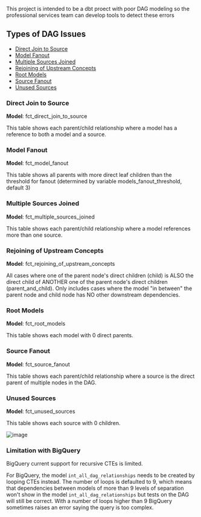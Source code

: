 This project is intended to be a dbt proect with poor DAG modeling so the professional services team can develop tools to detect these errors

## Types of DAG Issues

- [Direct Join to Source](#direct-join-to-source)
- [Model Fanout](#model-fanout)
- [Multiple Sources Joined](#multiple-sources-joined)
- [Rejoining of Upstream Concepts](#rejoining-of-upstream-concepts)
- [Root Models](#root-models)
- [Source Fanout](#source-fanout)
- [Unused Sources](#unused-sources)

### Direct Join to Source
__Model__: fct_direct_join_to_source

This table shows each parent/child relationship where a model has a reference to both a model and a source.

### Model Fanout
__Model__: fct_model_fanout

This table shows all parents with more direct leaf children than the threshold for fanout (determined by variable models_fanout_threshold, default 3)

### Multiple Sources Joined
__Model__: fct_multiple_sources_joined

This table shows each parent/child relationship where a model references more than one source.

### Rejoining of Upstream Concepts
__Model__: fct_rejoining_of_upstream_concepts

All cases where one of the parent node's direct children (child) is ALSO the direct child of ANOTHER one of the parent node's direct children (parent_and_child). Only includes cases where the model "in between" the parent node and child node has NO other downstream dependencies.

### Root Models
__Model__: fct_root_models

This table shows each model with 0 direct parents.

### Source Fanout
__Model__: fct_source_fanout

This table shows each parent/child relationship where a source is the direct parent of multiple nodes in the DAG.

### Unused Sources
__Model__: fct_unused_sources

This table shows each source with 0 children.


![image](https://user-images.githubusercontent.com/53586774/157129634-98263607-7538-4b66-b424-4eaf9b34d58f.png)


### Limitation with BigQuery

BigQuery current support for recursive CTEs is limited. 

For BigQuery, the model `int_all_dag_relationships` needs to be created by looping CTEs instead. The number of loops is defaulted to 9, which means that dependencies between models of more than 9 levels of separation won't show in the model `int_all_dag_relationships` but tests on the DAG will still be correct. With a number of loops higher than 9 BigQuery sometimes raises an error saying the query is too complex.
